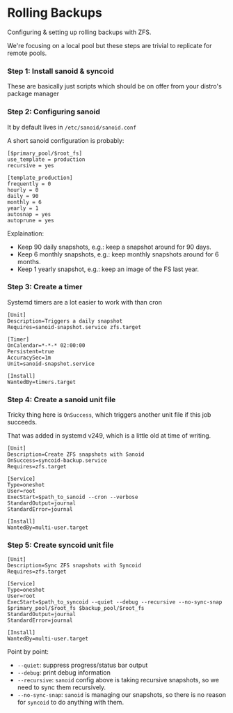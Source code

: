 # Rolling Backups

Configuring & setting up rolling backups with ZFS.

We're focusing on a local pool but these steps are trivial to replicate for remote pools.

### Step 1: Install sanoid & syncoid

These are basically just scripts which should be on offer from your distro's package manager

### Step 2: Configuring sanoid

It by default lives in `/etc/sanoid/sanoid.conf`

A short sanoid configuration is probably:

```
[$primary_pool/$root_fs]
use_template = production
recursive = yes

[template_production]
frequently = 0
hourly = 0
daily = 90
monthly = 6
yearly = 1
autosnap = yes
autoprune = yes
```

Explaination:

* Keep 90 daily snapshots, e.g.: keep a snapshot around for 90 days.
* Keep 6 monthly snapshots, e.g.: keep monthly snapshots around for 6 months.
* Keep 1 yearly snapshot, e.g.: keep an image of the FS last year.


### Step 3: Create a timer

Systemd timers are a lot easier to work with than cron

```
[Unit]
Description=Triggers a daily snapshot
Requires=sanoid-snapshot.service zfs.target

[Timer]
OnCalendar=*-*-* 02:00:00
Persistent=true
AccuracySec=1m
Unit=sanoid-snapshot.service

[Install]
WantedBy=timers.target
```

### Step 4: Create a sanoid unit file

Tricky thing here is `OnSuccess`, which triggers another unit file if this job succeeds. 

That was added in systemd v249, which is a little old at time of writing.

```
[Unit]
Description=Create ZFS snapshots with Sanoid
OnSuccess=syncoid-backup.service
Requires=zfs.target

[Service]
Type=oneshot
User=root
ExecStart=$path_to_sanoid --cron --verbose
StandardOutput=journal
StandardError=journal

[Install]
WantedBy=multi-user.target
```

### Step 5: Create syncoid unit file

```
[Unit]
Description=Sync ZFS snapshots with Syncoid
Requires=zfs.target

[Service]
Type=oneshot
User=root
ExecStart=$path_to_syncoid --quiet --debug --recursive --no-sync-snap $primary_pool/$root_fs $backup_pool/$root_fs
StandardOutput=journal
StandardError=journal

[Install]
WantedBy=multi-user.target
```

Point by point:

* `--quiet`: suppress progress/status bar output
* `--debug`: print debug information
* `--recursive`: `sanoid` config above is taking recursive snapshots, so we need to sync them recursively.
* `--no-sync-snap`: `sanoid` is managing our snapshots, so there is no reason for `syncoid` to do anything with them.
